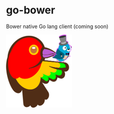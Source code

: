 # go-bower
Bower native Go lang client (coming soon)

<img src="https://raw.githubusercontent.com/CyberLight/go-bower/master/assets/go-bower-logo.png" width="180px" height="200px">

